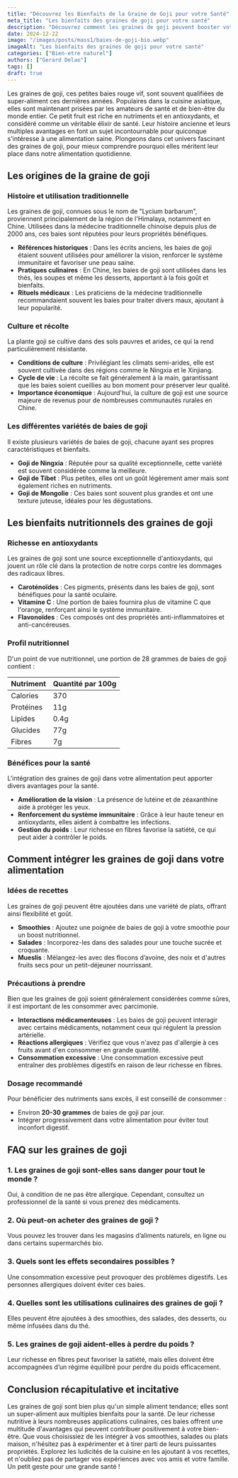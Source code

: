 ```yaml
---
title: "Découvrez les Bienfaits de la Graine de Goji pour votre Santé"
meta_title: "Les bienfaits des graines de goji pour votre santé"
description: "Découvrez comment les graines de goji peuvent booster votre santé et bien-être grâce à leurs multiples bienfaits."
date: 2024-12-22
image: "/images/posts/mass1/baies-de-goji-bio.webp"
imageAlt: "Les bienfaits des graines de goji pour votre santé"
categories: ["Bien-etre naturel"]
authors: ["Gerard Delao"]
tags: []
draft: true
---
```


Les graines de goji, ces petites baies rouge vif, sont souvent qualifiées de super-aliment ces dernières années. Populaires dans la cuisine asiatique, elles sont maintenant prisées par les amateurs de santé et de bien-être du monde entier. Ce petit fruit est riche en nutriments et en antioxydants, et considéré comme un véritable élixir de santé. Leur histoire ancienne et leurs multiples avantages en font un sujet incontournable pour quiconque s'intéresse à une alimentation saine. Plongeons dans cet univers fascinant des graines de goji, pour mieux comprendre pourquoi elles méritent leur place dans notre alimentation quotidienne.

## Les origines de la graine de goji

### Histoire et utilisation traditionnelle
Les graines de goji, connues sous le nom de "Lycium barbarum", proviennent principalement de la région de l'Himalaya, notamment en Chine. Utilisées dans la médecine traditionnelle chinoise depuis plus de 2000 ans, ces baies sont réputées pour leurs propriétés bénéfiques.

- **Références historiques** : Dans les écrits anciens, les baies de goji étaient souvent utilisées pour améliorer la vision, renforcer le système immunitaire et favoriser une peau saine.
- **Pratiques culinaires** : En Chine, les baies de goji sont utilisées dans les thés, les soupes et même les desserts, apportant à la fois goût et bienfaits.
- **Rituels médicaux** : Les praticiens de la médecine traditionnelle recommandaient souvent les baies pour traiter divers maux, ajoutant à leur popularité.

### Culture et récolte
La plante goji se cultive dans des sols pauvres et arides, ce qui la rend particulièrement résistante. 

- **Conditions de culture** : Privilégiant les climats semi-arides, elle est souvent cultivée dans des régions comme le Ningxia et le Xinjiang.
- **Cycle de vie** : La récolte se fait généralement à la main, garantissant que les baies soient cueillies au bon moment pour préserver leur qualité.
- **Importance économique** : Aujourd'hui, la culture de goji est une source majeure de revenus pour de nombreuses communautés rurales en Chine.

### Les différentes variétés de baies de goji
Il existe plusieurs variétés de baies de goji, chacune ayant ses propres caractéristiques et bienfaits.

- **Goji de Ningxia** : Réputée pour sa qualité exceptionnelle, cette variété est souvent considérée comme la meilleure.
- **Goji de Tibet** : Plus petites, elles ont un goût légèrement amer mais sont également riches en nutriments.
- **Goji de Mongolie** : Ces baies sont souvent plus grandes et ont une texture juteuse, idéales pour les dégustations.

## Les bienfaits nutritionnels des graines de goji

### Richesse en antioxydants
Les graines de goji sont une source exceptionnelle d'antioxydants, qui jouent un rôle clé dans la protection de notre corps contre les dommages des radicaux libres.

- **Caroténoïdes** : Ces pigments, présents dans les baies de goji, sont bénéfiques pour la santé oculaire.
- **Vitamine C** : Une portion de baies fournira plus de vitamine C que l'orange, renforçant ainsi le système immunitaire.
- **Flavonoïdes** : Ces composés ont des propriétés anti-inflammatoires et anti-cancéreuses.

### Profil nutritionnel
D'un point de vue nutritionnel, une portion de 28 grammes de baies de goji contient :

| Nutriment         | Quantité par 100g |
|------------------|------------------|
| Calories         | 370              |
| Protéines        | 11g              |
| Lipides          | 0.4g             |
| Glucides         | 77g              |
| Fibres           | 7g               |

### Bénéfices pour la santé
L'intégration des graines de goji dans votre alimentation peut apporter divers avantages pour la santé.

- **Amélioration de la vision** : La présence de lutéine et de zéaxanthine aide à protéger les yeux.
- **Renforcement du système immunitaire** : Grâce à leur haute teneur en antioxydants, elles aident à combattre les infections.
- **Gestion du poids** : Leur richesse en fibres favorise la satiété, ce qui peut aider à contrôler le poids.

## Comment intégrer les graines de goji dans votre alimentation

### Idées de recettes
Les graines de goji peuvent être ajoutées dans une variété de plats, offrant ainsi flexibilité et goût.

- **Smoothies** : Ajoutez une poignée de baies de goji à votre smoothie pour un boost nutritionnel.
- **Salades** : Incorporez-les dans des salades pour une touche sucrée et croquante.
- **Mueslis** : Mélangez-les avec des flocons d’avoine, des noix et d'autres fruits secs pour un petit-déjeuner nourrissant.

### Précautions à prendre
Bien que les graines de goji soient généralement considérées comme sûres, il est important de les consommer avec parcimonie.

- **Interactions médicamenteuses** : Les baies de goji peuvent interagir avec certains médicaments, notamment ceux qui régulent la pression artérielle.
- **Réactions allergiques** : Vérifiez que vous n'avez pas d'allergie à ces fruits avant d'en consommer en grande quantité.
- **Consommation excessive** : Une consommation excessive peut entraîner des problèmes digestifs en raison de leur richesse en fibres.

### Dosage recommandé
Pour bénéficier des nutriments sans excès, il est conseillé de consommer :

- Environ **20-30 grammes** de baies de goji par jour.
- Intégrer progressivement dans votre alimentation pour éviter tout inconfort digestif.

## FAQ sur les graines de goji

### 1. Les graines de goji sont-elles sans danger pour tout le monde ?
Oui, à condition de ne pas être allergique. Cependant, consultez un professionnel de la santé si vous prenez des médicaments.

### 2. Où peut-on acheter des graines de goji ?
Vous pouvez les trouver dans les magasins d’aliments naturels, en ligne ou dans certains supermarchés bio.

### 3. Quels sont les effets secondaires possibles ?
Une consommation excessive peut provoquer des problèmes digestifs. Les personnes allergiques doivent éviter ces baies.

### 4. Quelles sont les utilisations culinaires des graines de goji ?
Elles peuvent être ajoutées à des smoothies, des salades, des desserts, ou même infusées dans du thé.

### 5. Les graines de goji aident-elles à perdre du poids ?
Leur richesse en fibres peut favoriser la satiété, mais elles doivent être accompagnées d’un régime équilibré pour perdre du poids efficacement.

## Conclusion récapitulative et incitative
Les graines de goji sont bien plus qu'un simple aliment tendance; elles sont un super-aliment aux multiples bienfaits pour la santé. De leur richesse nutritive à leurs nombreuses applications culinaires, ces baies offrent une multitude d'avantages qui peuvent contribuer positivement à votre bien-être. Que vous choisissiez de les intégrer à vos smoothies, salades ou plats maison, n'hésitez pas à expérimenter et à tirer parti de leurs puissantes propriétés. Explorez les ludicités de la cuisine en les ajoutant à vos recettes, et n'oubliez pas de partager vos expériences avec vos amis et votre famille. Un petit geste pour une grande santé !

